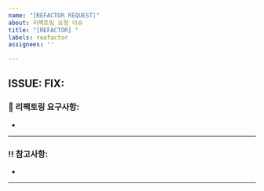 ```yaml
---
name: "[REFACTOR REQUEST]"
about: 리팩토링 요청 이슈
title: "[REFACTOR] "
labels: reafactor
assignees: ''

---
```


## ISSUE: FIX:

### 📢 리팩토링 요구사항:
- 

---

### ‼️ 참고사항:
- 

---

